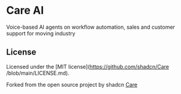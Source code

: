 # Care AI

Voice-based AI agents on workflow automation, sales and customer support for moving industry


## License

Licensed under the [MIT license](https://github.com/shadcn/Care /blob/main/LICENSE.md).


Forked from the open source project by shadcn [Care ](https://github.com/shadcn-ui/Care )
